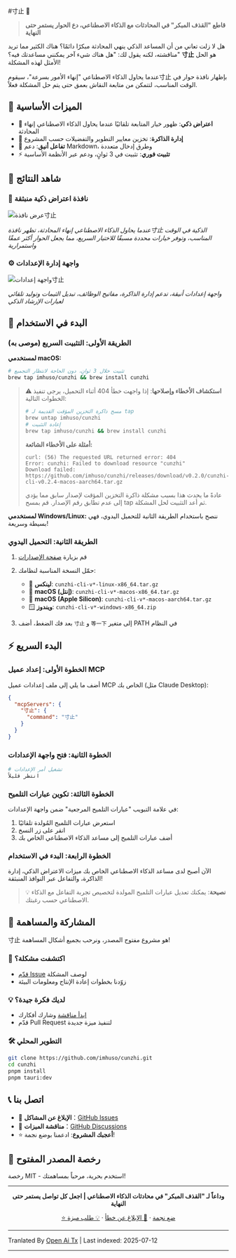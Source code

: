 #寸止 🛑

> **قاطع "القذف المبكر" في المحادثات مع الذكاء الاصطناعي، دع الحوار يستمر حتى النهاية**

هل لا زلت تعاني من أن المساعد الذكي ينهي المحادثة مبكرًا دائمًا؟ هناك الكثير مما تريد مناقشته، لكنه يقول لك: "هل هناك شيء آخر يمكنني مساعدتك فيه؟" **寸止** هو الحل الأمثل لهذه المشكلة!

عندما يحاول الذكاء الاصطناعي "إنهاء الأمور بسرعة"، سيقوم寸止 بإظهار نافذة حوار في الوقت المناسب، لتتمكن من متابعة النقاش بعمق حتى يتم حل المشكلة فعلاً.

## 🌟 الميزات الأساسية

- 🛑 **اعتراض ذكي**: ظهور خيار المتابعة تلقائيًا عندما يحاول الذكاء الاصطناعي إنهاء المحادثة
- 🧠 **إدارة الذاكرة**: تخزين معايير التطوير والتفضيلات حسب المشروع
- 🎨 **تفاعل أنيق**: دعم Markdown، وطرق إدخال متعددة
- ⚡ **تثبيت فوري**: تثبيت في 3 ثوانٍ، ودعم عبر الأنظمة الأساسية

## 📸 شاهد النتائج

### 🛑 نافذة اعتراض ذكية منبثقة
![عرض نافذة寸止](https://raw.githubusercontent.com/imhuso/cunzhi/main/./screenshots/popup.png)

*عندما يحاول الذكاء الاصطناعي إنهاء المحادثة، تظهر نافذة寸止 الذكية في الوقت المناسب، وتوفر خيارات محددة مسبقًا للاختيار السريع، مما يجعل الحوار أكثر عمقًا واستمرارية*
### ⚙️ واجهة إدارة الإعدادات
![واجهة إعدادات寸止](https://raw.githubusercontent.com/imhuso/cunzhi/main/./screenshots/settings.png)

*واجهة إعدادات أنيقة، تدعم إدارة الذاكرة، مفاتيح الوظائف، تبديل الثيمات وتوليد تلقائي لعبارات الإرشاد الذكي*

## 🚀 البدء في الاستخدام

### الطريقة الأولى: التثبيت السريع (موصى به)

**لمستخدمي macOS:**
```bash
# تثبيت خلال 3 ثوانٍ، دون الحاجة لانتظار التجميع
brew tap imhuso/cunzhi && brew install cunzhi
```

> ⚠️ **استكشاف الأخطاء وإصلاحها**: إذا واجهت خطأ 404 أثناء التحميل، يرجى تنفيذ الخطوات التالية:
>
> ```bash
> # مسح ذاكرة التخزين المؤقت القديمة لـ tap
> brew untap imhuso/cunzhi
> # إعادة التثبيت
> brew tap imhuso/cunzhi && brew install cunzhi
> ```
>
> **أمثلة على الأخطاء الشائعة:**
> ```
> curl: (56) The requested URL returned error: 404
> Error: cunzhi: Failed to download resource "cunzhi"
> Download failed: https://github.com/imhuso/cunzhi/releases/download/v0.2.0/cunzhi-cli-v0.2.4-macos-aarch64.tar.gz
> ```
>
> عادةً ما يحدث هذا بسبب مشكلة ذاكرة التخزين المؤقت لإصدار سابق مما يؤدي إلى عدم تطابق رقم الإصدار. قم بمسح tap ثم أعد التثبيت لحل المشكلة.

**لمستخدمي Windows/Linux:**
ننصح باستخدام الطريقة الثانية للتحميل اليدوي، فهي بسيطة وسريعة!
### الطريقة الثانية: التحميل اليدوي

1. قم بزيارة [صفحة الإصدارات](https://github.com/imhuso/cunzhi/releases)
2. حمّل النسخة المناسبة لنظامك:
   - 🐧 **لينكس**: `cunzhi-cli-v*-linux-x86_64.tar.gz`
   - 🍎 **macOS (إنتل)**: `cunzhi-cli-v*-macos-x86_64.tar.gz`
   - 🍎 **macOS (Apple Silicon)**: `cunzhi-cli-v*-macos-aarch64.tar.gz`
   - 🪟 **ويندوز**: `cunzhi-cli-v*-windows-x86_64.zip`

3. بعد فك الضغط، أضف `寸止` و `等一下` إلى متغير PATH في النظام

## ⚡ البدء السريع

### الخطوة الأولى: إعداد عميل MCP

أضف ما يلي إلى ملف إعدادات عميل MCP الخاص بك (مثل Claude Desktop):

```json
{
  "mcpServers": {
    "寸止": {
      "command": "寸止"
    }
  }
}
```
### الخطوة الثانية: فتح واجهة الإعدادات

```bash
# تشغيل أمر الإعدادات
انتظر قليلاً
```

### الخطوة الثالثة: تكوين عبارات التلميح

في علامة التبويب "عبارات التلميح المرجعية" ضمن واجهة الإعدادات:
1. استعرض عبارات التلميح المُولدة تلقائيًا
2. انقر على زر النسخ
3. أضف عبارات التلميح إلى مساعد الذكاء الاصطناعي الخاص بك

### الخطوة الرابعة: البدء في الاستخدام

الآن أصبح لدى مساعد الذكاء الاصطناعي الخاص بك ميزات الاعتراض الذكي، إدارة الذاكرة، والتفاعل عبر النوافذ المنبثقة!

> 💡 **نصيحة**: يمكنك تعديل عبارات التلميح المولدة لتخصيص تجربة التفاعل مع الذكاء الاصطناعي حسب رغبتك.
## 🤝 المشاركة والمساهمة

寸止 هو مشروع مفتوح المصدر، ونرحب بجميع أشكال المساهمة!

### 🐛 اكتشفت مشكلة؟
- [قدّم Issue](https://github.com/imhuso/cunzhi/issues) لوصف المشكلة
- زوّدنا بخطوات إعادة الإنتاج ومعلومات البيئة

### 💡 لديك فكرة جيدة؟
- [ابدأ مناقشة](https://github.com/imhuso/cunzhi/discussions) وشارك أفكارك
- قدّم Pull Request لتنفيذ ميزة جديدة

### 🛠️ التطوير المحلي
```bash
git clone https://github.com/imhuso/cunzhi.git
cd cunzhi
pnpm install
pnpm tauri:dev
```
## 📞 اتصل بنا

- 🐛 **الإبلاغ عن المشاكل**：[GitHub Issues](https://github.com/imhuso/cunzhi/issues)
- 💬 **مناقشة الميزات**：[GitHub Discussions](https://github.com/imhuso/cunzhi/discussions)
- ⭐ **أعجبك المشروع**: ادعمنا بوضع نجمة!

## 📄 رخصة المصدر المفتوح

رخصة MIT - استخدم بحرية، مرحباً بمساهمتك!

---

<div align="center">

**وداعاً لـ "القذف المبكر" في محادثات الذكاء الاصطناعي | اجعل كل تواصل يستمر حتى النهاية**

[⭐ ضع نجمة](https://github.com/imhuso/cunzhi) · [🐛 الإبلاغ عن خطأ](https://github.com/imhuso/cunzhi/issues) · [💡 طلب ميزة](https://github.com/imhuso/cunzhi/discussions)

</div>

---

Tranlated By [Open Ai Tx](https://github.com/OpenAiTx/OpenAiTx) | Last indexed: 2025-07-12

---